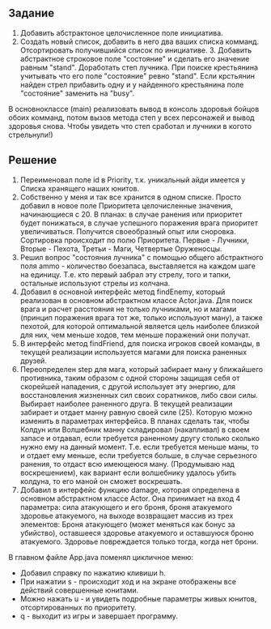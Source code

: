 ## Задание ## 
1. Добавить абстрактоное целочисленное поле инициатива. 
2. Создать новый список, добавить в него два ваших списка комманд. Отсортировать получившийся список по инициативе. 3. Добавить абстрактное строковое поле "состояние" и сделать его значение равным "stand". Доработать степ лучника. При поиске крестьянина учитывать что его поле "состояние" ревно "stand". Если крстьянин найден стрел прибавить одну и у найденного крестьянина поле "состояние" заменить на "busy". 

В основноклассе (main) реализовать вывод в консоль здоровья бойцов обоих комманд, потом вызов метода степ у всех персонажей и вывод здоровья снова. Чтобы увидеть что степ сработал и лучники в когото стрельнули!)

## Решение ##
1. Переименовал поле id в Priority, т.к. уникальный айди имеется у Списка хранящего наших юнитов.
2. Собственно у меня и так все хранится в одном списке. Просто добавил в новое поле Приоритета целочисленные значения, начинающиеся с 20. В планах: в случае ранения или приоритет будет понижаться, в случае успешного поражения врага приоритет увеличиваться. Получится своеобразный опыт или сноровка. 
Сортировка происходит по полю Приоритета. Первые - Лучники, Вторые - Пехота, Третьи - Маги, Четвертые Оруженосцы. 
3. Решил вопрос "состояния лучника" с помощью общего абстрактного поля ammo - количество боезапаса, выставляется на каждом шаге на единицу. Т.е. кто первый забрал эту стрелу, того и тапки, остальные используют стрелы из колчана.
4. Добавил в основной интерфейс метод findEnemy, который реализован в основном абстрактном классе Actor.java. Для поиск врага и расчет расстояния не только лучниками, но и магами (принцип поражения врага тот же, только используют ману), а также пехотой, для которой оптимальной является цель наиболее близкой для них, чем меньше ходов, тем меньше поражений они получат.
5. В интерфейс метод findFriend, для поиска игроков своей команды, в текущей реализации используется магами для поиска раненных друзей.
6. Переопределен step для мага, который забирает ману у ближайшего противника, таким образом с одной стороны защищая себя от скорейшей нападения, с другой использует эту энергию, для восстановления жизненных сил своих соратников, либо свои силы. Выбирает наиболее раненного друга. В текущей реализации забирает и отдает манну равную своей силе (25). Которую можно изменить в параметрах интерфейса. В планах сделать так, чтобы Колдун или Волшебник манну складировал (накапливал) в своем запасе и отдавал, если требуется раненному другу столько сколько нужно ему на данный момент. Т.е. если требуется меньше маны, то и отдает ему меньше, если требуется больше, в случае серьезного ранения, то отдаст всю имеющеюся ману. (Продумываю над воскрешением), как вариант если волшебнику удалось убить колдуна, то его маной он сможет воскрешать. 
7. Добавил в интерфейс функцию damage, которая определена в основном абстрактном классе Actor. Она принимает на вход 4 параметра: сила атакующего и его броня, броня атакуемого здоровье атакуемого, на выходе возвращает массив из трех элементов: Броня атакующего (может меняться как бонус за убийство), оставшееся здоровье атакуемого и оставшуюся броню атакуемого. Здоровье повреждается только тогда, когда нет брони.


В главном файле App.java поменял цикличное меню:
- Добавил справку по нажатию кливиши h.
- При нажатии s - происходит ход и на экране отображены все действий совершенные юнитами.
- Можно нажать u - и увидеть подробные параметры живых юнитов, отсортированных по приоритету.
- q - выходит из игры и завершает программу.
